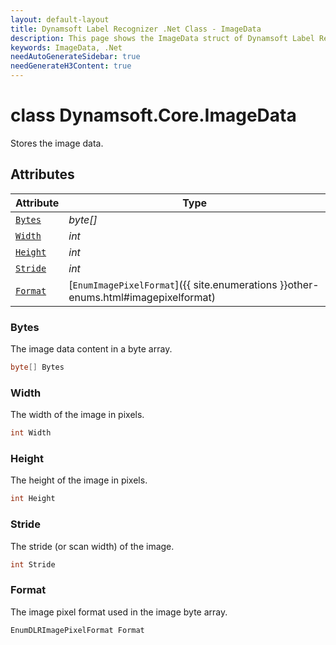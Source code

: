 ```yaml
---
layout: default-layout
title: Dynamsoft Label Recognizer .Net Class - ImageData
description: This page shows the ImageData struct of Dynamsoft Label Recognizer for .Net Language.
keywords: ImageData, .Net
needAutoGenerateSidebar: true
needGenerateH3Content: true
---
```



# class Dynamsoft.Core.ImageData
Stores the image data.  


## Attributes
    
| Attribute | Type |
|---------- | ---- |
| [`Bytes`](#bytes) | *byte[]* |
| [`Width`](#width) | *int* |
| [`Height`](#height) | *int* |
| [`Stride`](#stride) | *int* |
| [`Format`](#format) | [`EnumImagePixelFormat`]({{ site.enumerations }}other-enums.html#imagepixelformat) |


### Bytes
The image data content in a byte array. 
```csharp
byte[] Bytes
```

### Width
The width of the image in pixels.  
```csharp
int Width
```

### Height
The height of the image in pixels.  
```csharp
int Height
```

### Stride
The stride (or scan width) of the image. 
```csharp
int Stride
```

### Format
The image pixel format used in the image byte array. 
```csharp
EnumDLRImagePixelFormat Format
```
  

